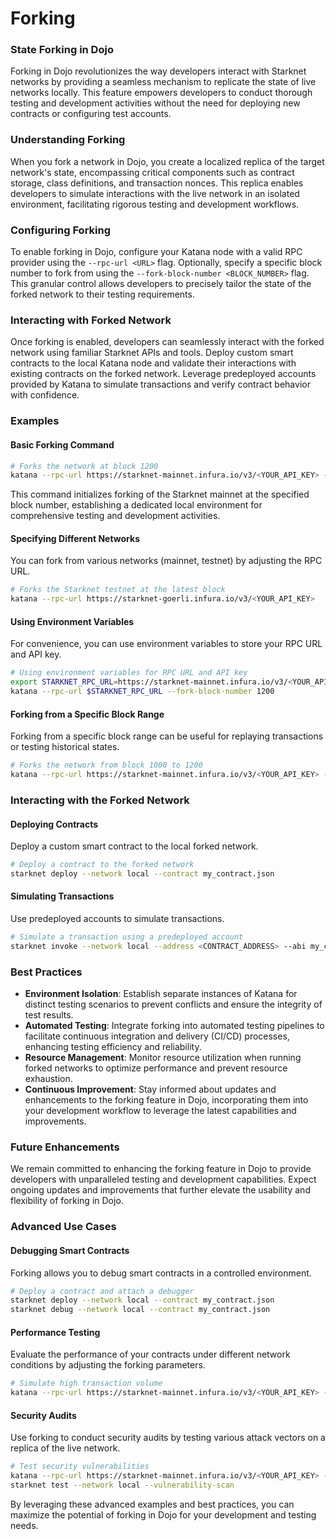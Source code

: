 # Forking

### State Forking in Dojo

Forking in Dojo revolutionizes the way developers interact with Starknet networks by providing a seamless mechanism to replicate the state of live networks locally. This feature empowers developers to conduct thorough testing and development activities without the need for deploying new contracts or configuring test accounts.

### Understanding Forking

When you fork a network in Dojo, you create a localized replica of the target network's state, encompassing critical components such as contract storage, class definitions, and transaction nonces. This replica enables developers to simulate interactions with the live network in an isolated environment, facilitating rigorous testing and development workflows.

### Configuring Forking

To enable forking in Dojo, configure your Katana node with a valid RPC provider using the `--rpc-url <URL>` flag. Optionally, specify a specific block number to fork from using the `--fork-block-number <BLOCK_NUMBER>` flag. This granular control allows developers to precisely tailor the state of the forked network to their testing requirements.

### Interacting with Forked Network

Once forking is enabled, developers can seamlessly interact with the forked network using familiar Starknet APIs and tools. Deploy custom smart contracts to the local Katana node and validate their interactions with existing contracts on the forked network. Leverage predeployed accounts provided by Katana to simulate transactions and verify contract behavior with confidence.

### Examples

#### Basic Forking Command

```bash
# Forks the network at block 1200
katana --rpc-url https://starknet-mainnet.infura.io/v3/<YOUR_API_KEY> --fork-block-number 1200
```

This command initializes forking of the Starknet mainnet at the specified block number, establishing a dedicated local environment for comprehensive testing and development activities.

#### Specifying Different Networks

You can fork from various networks (mainnet, testnet) by adjusting the RPC URL.

```bash
# Forks the Starknet testnet at the latest block
katana --rpc-url https://starknet-goerli.infura.io/v3/<YOUR_API_KEY>
```

#### Using Environment Variables

For convenience, you can use environment variables to store your RPC URL and API key.

```bash
# Using environment variables for RPC URL and API key
export STARKNET_RPC_URL=https://starknet-mainnet.infura.io/v3/<YOUR_API_KEY>
katana --rpc-url $STARKNET_RPC_URL --fork-block-number 1200
```

#### Forking from a Specific Block Range

Forking from a specific block range can be useful for replaying transactions or testing historical states.

```bash
# Forks the network from block 1000 to 1200
katana --rpc-url https://starknet-mainnet.infura.io/v3/<YOUR_API_KEY> --fork-start-block 1000 --fork-end-block 1200
```

### Interacting with the Forked Network

#### Deploying Contracts

Deploy a custom smart contract to the local forked network.

```bash
# Deploy a contract to the forked network
starknet deploy --network local --contract my_contract.json
```

#### Simulating Transactions

Use predeployed accounts to simulate transactions.

```bash
# Simulate a transaction using a predeployed account
starknet invoke --network local --address <CONTRACT_ADDRESS> --abi my_contract_abi.json --function my_function --inputs <INPUTS>
```

### Best Practices

- **Environment Isolation**: Establish separate instances of Katana for distinct testing scenarios to prevent conflicts and ensure the integrity of test results.
- **Automated Testing**: Integrate forking into automated testing pipelines to facilitate continuous integration and delivery (CI/CD) processes, enhancing testing efficiency and reliability.
- **Resource Management**: Monitor resource utilization when running forked networks to optimize performance and prevent resource exhaustion.
- **Continuous Improvement**: Stay informed about updates and enhancements to the forking feature in Dojo, incorporating them into your development workflow to leverage the latest capabilities and improvements.

### Future Enhancements

We remain committed to enhancing the forking feature in Dojo to provide developers with unparalleled testing and development capabilities. Expect ongoing updates and improvements that further elevate the usability and flexibility of forking in Dojo.

### Advanced Use Cases

#### Debugging Smart Contracts

Forking allows you to debug smart contracts in a controlled environment.

```bash
# Deploy a contract and attach a debugger
starknet deploy --network local --contract my_contract.json
starknet debug --network local --contract my_contract.json
```

#### Performance Testing

Evaluate the performance of your contracts under different network conditions by adjusting the forking parameters.

```bash
# Simulate high transaction volume
katana --rpc-url https://starknet-mainnet.infura.io/v3/<YOUR_API_KEY> --fork-block-number 1200 --tx-rate 100
```

#### Security Audits

Use forking to conduct security audits by testing various attack vectors on a replica of the live network.

```bash
# Test security vulnerabilities
katana --rpc-url https://starknet-mainnet.infura.io/v3/<YOUR_API_KEY> --fork-block-number 1200
starknet test --network local --vulnerability-scan
```

By leveraging these advanced examples and best practices, you can maximize the potential of forking in Dojo for your development and testing needs.
